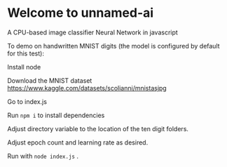 # Welcome to unnamed-ai

A CPU-based image classifier Neural Network in javascript 

To demo on handwritten MNIST digits (the model is configured by default for this test):

Install node

Download the MNIST dataset https://www.kaggle.com/datasets/scolianni/mnistasjpg

Go to index.js

Run ```npm i``` to install dependencies 

Adjust directory variable to the location of the ten digit folders.

Adjust epoch count and learning rate as desired.

Run with ```node index.js``` .
